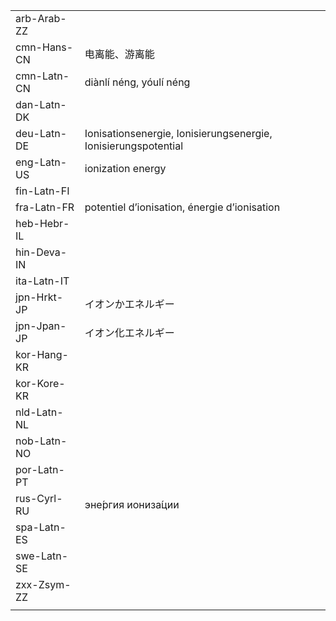 | | | |
|-|-|-|
| arb-Arab-ZZ |  |  |
| cmn-Hans-CN | 电离能、游离能 |  |
| cmn-Latn-CN | diànlí néng, yóulí néng |  |
| dan-Latn-DK |  |  |
| deu-Latn-DE | Ionisationsenergie, Ionisierungsenergie, Ionisierungspotential |  |
| eng-Latn-US | ionization energy |  |
| fin-Latn-FI |  |  |
| fra-Latn-FR | potentiel d’ionisation, énergie d’ionisation |  |
| heb-Hebr-IL |  |  |
| hin-Deva-IN |  |  |
| ita-Latn-IT |  |  |
| jpn-Hrkt-JP | イオンかエネルギー |  |
| jpn-Jpan-JP | イオン化エネルギー |  |
| kor-Hang-KR |  |  |
| kor-Kore-KR |  |  |
| nld-Latn-NL |  |  |
| nob-Latn-NO |  |  |
| por-Latn-PT |  |  |
| rus-Cyrl-RU | эне́ргия иониза́ции |  |
| spa-Latn-ES |  |  |
| swe-Latn-SE |  |  |
| zxx-Zsym-ZZ |  |  |
|  |  |  |

